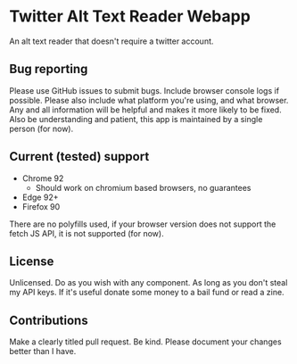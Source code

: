 <!-- @format -->

# Twitter Alt Text Reader Webapp

An alt text reader that doesn't require a twitter account.

## Bug reporting

Please use GitHub issues to submit bugs. Include browser console logs if possible. Please also include what platform you're using, and what browser. Any and all information will be helpful and makes it more likely to be fixed. Also be understanding and patient, this app is maintained by a single person (for now).

## Current (tested) support

-   Chrome 92
    -   Should work on chromium based browsers, no guarantees
-   Edge 92+
-   Firefox 90

There are no polyfills used, if your browser version does not support the fetch JS API, it is not supported (for now).

## License

Unlicensed. Do as you wish with any component. As long as you don't steal my API keys. If it's useful donate some money to a bail fund or read a zine.

## Contributions

Make a clearly titled pull request. Be kind. Please document your changes better than I have.
